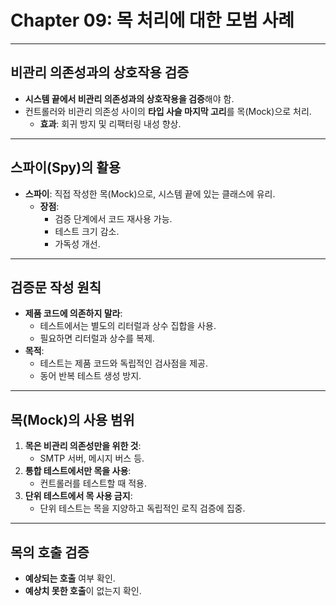  # Chapter 09: 목 처리에 대한 모범 사례

---

## 비관리 의존성과의 상호작용 검증
- **시스템 끝에서 비관리 의존성과의 상호작용을 검증**해야 함.
- 컨트롤러와 비관리 의존성 사이의 **타입 사슬 마지막 고리**를 목(Mock)으로 처리.
  - **효과**: 회귀 방지 및 리팩터링 내성 향상.

---

## 스파이(Spy)의 활용
- **스파이**: 직접 작성한 목(Mock)으로, 시스템 끝에 있는 클래스에 유리.
  - **장점**:
    - 검증 단계에서 코드 재사용 가능.
    - 테스트 크기 감소.
    - 가독성 개선.

---

## 검증문 작성 원칙
- **제품 코드에 의존하지 말라**:
  - 테스트에서는 별도의 리터럴과 상수 집합을 사용.
  - 필요하면 리터럴과 상수를 복제.
- **목적**:
  - 테스트는 제품 코드와 독립적인 검사점을 제공.
  - 동어 반복 테스트 생성 방지.

---

## 목(Mock)의 사용 범위
1. **목은 비관리 의존성만을 위한 것**:
   - SMTP 서버, 메시지 버스 등.
2. **통합 테스트에서만 목을 사용**:
   - 컨트롤러를 테스트할 때 적용.
3. **단위 테스트에서 목 사용 금지**:
   - 단위 테스트는 목을 지양하고 독립적인 로직 검증에 집중.

---

## 목의 호출 검증
- **예상되는 호출** 여부 확인.
- **예상치 못한 호출**이 없는지 확인.
